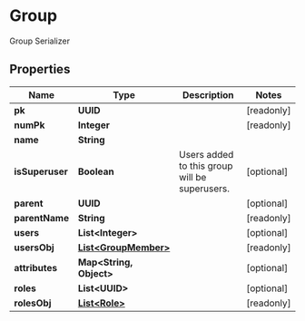 

# Group

Group Serializer

## Properties

| Name | Type | Description | Notes |
|------------ | ------------- | ------------- | -------------|
|**pk** | **UUID** |  |  [readonly] |
|**numPk** | **Integer** |  |  [readonly] |
|**name** | **String** |  |  |
|**isSuperuser** | **Boolean** | Users added to this group will be superusers. |  [optional] |
|**parent** | **UUID** |  |  [optional] |
|**parentName** | **String** |  |  [readonly] |
|**users** | **List&lt;Integer&gt;** |  |  [optional] |
|**usersObj** | [**List&lt;GroupMember&gt;**](GroupMember.md) |  |  [readonly] |
|**attributes** | **Map&lt;String, Object&gt;** |  |  [optional] |
|**roles** | **List&lt;UUID&gt;** |  |  [optional] |
|**rolesObj** | [**List&lt;Role&gt;**](Role.md) |  |  [readonly] |



